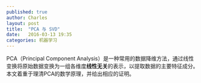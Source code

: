 ```yaml
---
published: true
author: Charles
layout: post
title:  "PCA 与 SVD"
date:   2016-03-13 19:35
categories: 机器学习
---
```


PCA（Principal Component Analysis）是一种常用的数据降维方法，通过线性变换将原始数据变换为一组各维度**线性无关**的表示，以提取数据的主要特征成分。本文着重于理清PCA的数学原理，并给出相应的证明。


